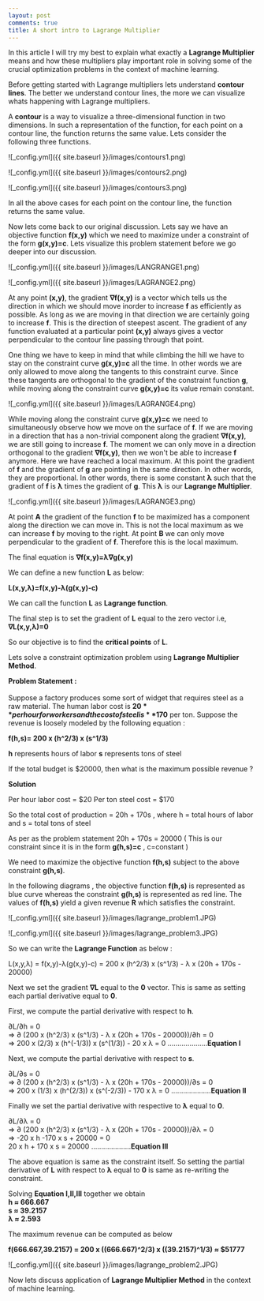 ```yaml
---
layout: post
comments: true
title: A short intro to Lagrange Multiplier 
---
```

In this article I will try my best to explain what exactly a **Lagrange Multiplier** means and how these multipliers play important role in solving some of the crucial optimization problems in the context of machine learning.

Before getting started with Lagrange multipliers lets understand **contour lines**. The better we understand contour lines, the more we can visualize whats happening with Lagrange multipliers.

A **contour** is a way to visualize a three-dimensional function in two dimensions. In such a representation of the function, for each point on a contour line, the function returns the same value. Lets consider the following three functions.

![_config.yml]({{ site.baseurl }}/images/contours1.png)

![_config.yml]({{ site.baseurl }}/images/contours2.png)

![_config.yml]({{ site.baseurl }}/images/contours3.png)

In all the above cases for each point on the contour line, the function returns the same value.

Now lets come back to our original discussion. Lets say we have an objective function **f(x,y)** which we need to maximize under a constraint of the form **g(x,y)=c**. Lets visualize this problem statement before we go deeper into our discussion. 


![_config.yml]({{ site.baseurl }}/images/LANGRANGE1.png)

![_config.yml]({{ site.baseurl }}/images/LAGRANGE2.png)

At any point **(x,y)**, the gradient **∇f(x,y)** is a vector which tells us the direction in which we should move inorder to increase **f** as efficiently as possible. As long as we are moving in that direction we are certainly going to increase **f**. This is the direction of steepest ascent. The gradient of any function evaluated at a particular point **(x,y)** always gives a vector perpendicular to the contour line passing through that point.

One thing we have to keep in mind that while climbing the hill we have to stay on the constraint curve **g(x,y)=c** all the time. In other words we are only allowed to move along the tangents to this constraint curve. Since these tangents are orthogonal to the gradient of the constraint function **g**, while moving along the constraint curve **g(x,y)=c** its value remain constant.

![_config.yml]({{ site.baseurl }}/images/LAGRANGE4.png)

While moving along the constraint curve **g(x,y)=c** we need to simultaneously observe how we move on the surface of **f**. If we are moving in a direction that has a non-trivial component along the gradient **∇f(x,y)**, we are still going to increase **f**. The moment we can only move in a direction orthogonal to the gradient **∇f(x,y)**, then we won't be able to increase **f** anymore. Here we have reached a local maximum. At this point the gradient of **f** and the gradient of **g** are pointing in the same direction. In other words, they are proportional. In other words, there is some constant **λ** such that the gradient of **f** is **λ** times the gradient of **g**. This **λ** is our **Lagrange Multiplier**.

![_config.yml]({{ site.baseurl }}/images/LAGRANGE3.png)

At point **A** the gradient of the function **f** to be maximized has a component along the direction we can move in. This is not the local maximum as we can increase **f** by moving to the right. At point **B** we can only move perpendicular to the gradient of **f**. Therefore this is the local maximum. 

The final equation is **∇f(x,y)=λ∇g(x,y)**

We can define a new function **L** as below:

**L(x,y,λ)=f(x,y)-λ(g(x,y)-c)**

We can call the function **L** as **Lagrange function**.

The final step is to set the gradient of **L** equal to the zero  vector i.e, **∇L(x,y,λ)=0**

So our objective is to find the **critical points** of **L**.

Lets solve a constraint optimization problem using **Lagrange Multiplier Method**.

**Problem Statement :**<br><br>
Suppose a factory produces some sort of widget that requires steel as a raw material. The human labor cost is **$20** per hour for workers and the cost of steel is **$170** per ton. Suppose the revenue is loosely modeled by the following equation :

**f(h,s)= 200 x (h^2/3) x (s^1/3)**

**h** represents hours of labor
**s** represents tons of steel

If the total budget is $20000, then what is the maximum possible revenue ?

**Solution**

Per hour labor cost = $20
Per ton steel cost = $170

So the total cost of production = 20h + 170s , where h = total hours of labor and s = total tons of steel

As per as the problem statement  20h + 170s = 20000 ( This is our constraint since it is in the form **g(h,s)=c** , c=constant )

We need to maximize the objective function **f(h,s)** subject to the above constraint **g(h,s)**.

In the following diagrams , the objective function **f(h,s)** is represented as blue curve whereas the constraint **g(h,s)** is represented as red line. The values of **f(h,s)** yield a given revenue **R** which satisfies the constraint.

![_config.yml]({{ site.baseurl }}/images/lagrange_problem1.JPG)

![_config.yml]({{ site.baseurl }}/images/lagrange_problem3.JPG)

So we can write the **Lagrange Function** as below :

L(x,y,λ) = f(x,y)-λ(g(x,y)-c) = 200 x (h^2/3) x (s^1/3) - λ x (20h + 170s - 20000)

Next we set the gradient **∇L** equal to the **0** vector. This is same as setting each partial derivative equal to **0**. 

First, we compute the partial derivative with respect to **h**.

∂L/∂h = 0 <br>
=> ∂ (200 x (h^2/3) x (s^1/3) - λ x (20h + 170s - 20000))/∂h = 0 <br>
=> 200 x (2/3) x (h^(-1/3)) x (s^(1/3)) - 20 x λ = 0   ....................**Equation I** <br>

Next, we compute the partial derivative with respect to **s**.

∂L/∂s = 0 <br>
=> ∂ (200 x (h^2/3) x (s^1/3) - λ x (20h + 170s - 20000))/∂s = 0 <br>
=> 200 x (1/3) x (h^(2/3)) x (s^(-2/3)) - 170 x λ = 0   ....................**Equation II** <br>

Finally we set the partial derivative with respective to **λ** equal to **0**.

∂L/∂λ = 0 <br>
=> ∂ (200 x (h^2/3) x (s^1/3) - λ x (20h + 170s - 20000))/∂λ = 0 <br>
=> -20 x h -170 x s + 20000 = 0 <br>
20 x h + 170 x s = 20000    ....................**Equation III** <br>

The above equation is same as the constraint itself. So setting the partial derivative of **L** with respect to **λ** equal to **0** is same as re-writing the constraint.

Solving **Equation I,II,III** together we obtain <br>
**h ≈ 666.667** <br>
**s ≈ 39.2157** <br>
**λ ≈ 2.593** <br>

The maximum revenue can be computed as below<br>

**f(666.667,39.2157) = 200 x ((666.667)^2/3) x ((39.2157)^1/3) ≈ $51777** <br>

![_config.yml]({{ site.baseurl }}/images/lagrange_problem2.JPG)

Now lets discuss application of **Lagrange Multiplier Method** in the context of machine learning.<br>
